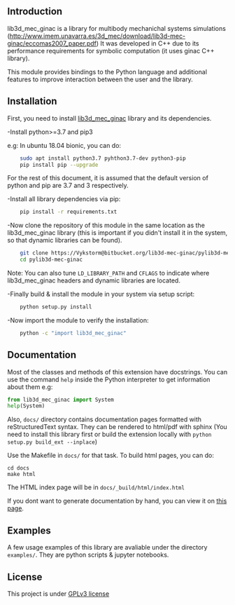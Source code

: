 
## Introduction

lib3d_mec_ginac is a library for multibody mechanichal systems simulations (http://www.imem.unavarra.es/3d_mec/download/lib3d-mec-ginac/eccomas2007_paper.pdf)
It was developed in C++ due to its performance requirements for symbolic computation (it uses ginac C++ library).

This module provides bindings to the Python language and additional features to improve interaction between the user and the library.


## Installation

First, you need to install [lib3d_mec_ginac](https://bitbucket.org/lib3d-mec-ginac/lib3d-mec-ginac/src/master/) library and its dependencies.

-Install python>=3.7 and pip3

e.g: In ubuntu 18.04 bionic, you can do:
```bash
    sudo apt install python3.7 pyhthon3.7-dev python3-pip
    pip install pip --upgrade
```    
For the rest of this document, it is assumed that the default version of python and pip are 3.7 and 3 respectively.


-Install all library dependencies via pip:
```bash
    pip install -r requirements.txt
```


-Now clone the repository of this module in the same location as the lib3d_mec_ginac library (this is important if you didn't install it in the system, so that dynamic libraries can be found).
```bash
    git clone https://Vykstorm@bitbucket.org/lib3d-mec-ginac/pylib3d-mec-ginac.git
    cd pylib3d-mec-ginac
```
Note: You can also tune ```LD_LIBRARY_PATH``` and ```CFLAGS``` to indicate where lib3d_mec_ginac headers and dynamic libraries are located.



-Finally build & install the module in your system via setup script:
```bash
    python setup.py install
```


-Now import the module to verify the installation:
```bash
    python -c "import lib3d_mec_ginac"
```


## Documentation

Most of the classes and methods of this extension have docstrings. You can use the command ```help``` inside the Python interpreter to get information about them
e.g:
```python
from lib3d_mec_ginac import System
help(System)
```

Also, ```docs/``` directory contains documentation pages formatted with reStructuredText syntax. They can be rendered to html/pdf with sphinx (You need to install this library first or build the extension locally with ```python setup.py build_ext --inplace```)

Use the Makefile in ```docs/``` for that task. To build html pages, you can do:
```
cd docs
make html
```
The HTML index page will be in ```docs/_build/html/index.html```


If you dont want to generate documentation by hand, you can view it on [this page](http://vykstorm.pythonanywhere.com/).

## Examples

A few usage examples of this library are avaliable under the directory ```examples/```. They are python scripts & jupyter notebooks.


## License

This project is under [GPLv3 license](LICENSE.txt)
